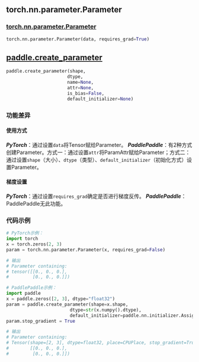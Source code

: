 ## torch.nn.parameter.Parameter
### [torch.nn.parameter.Parameter](https://pytorch.org/docs/stable/generated/torch.nn.parameter.Parameter.html?highlight=torch%20nn%20parameter#torch.nn.parameter.Parameter)
```python
torch.nn.parameter.Parameter(data, requires_grad=True)
```

## [paddle.create_parameter](https://github.com/PaddlePaddle/Paddle/blob/release/2.1/python/paddle/fluid/layers/tensor.py#L77)
```python
paddle.create_parameter(shape,
                       dtype,
                       name=None,
                       attr=None,
                       is_bias=False,
                       default_initializer=None)
```



### 功能差异

#### 使用方式
***PyTorch***：通过设置`data`将Tensor赋给Parameter。
***PaddlePaddle***：有2种方式创建Parameter。方式一：通过设置`attr`将ParamAttr赋给Parameter；方式二：通过设置`shape`（大小）、`dtype`（类型）、`default_initializer`（初始化方式）设置Parameter。

#### 梯度设置
***PyTorch***：通过设置`requires_grad`确定是否进行梯度反传。
***PaddlePaddle***：PaddlePaddle无此功能。



### 代码示例
``` python
# PyTorch示例：
import torch
x = torch.zeros(2, 3)
param = torch.nn.parameter.Parameter(x, requires_grad=False)

# 输出
# Parameter containing:
# tensor([[0., 0., 0.],
#         [0., 0., 0.]])
```

``` python
# PaddlePaddle示例：
import paddle
x = paddle.zeros([2, 3], dtype="float32")
param = paddle.create_parameter(shape=x.shape,
                        dtype=str(x.numpy().dtype),
                        default_initializer=paddle.nn.initializer.Assign(x))
param.stop_gradient = True

# 输出
# Parameter containing:
# Tensor(shape=[2, 3], dtype=float32, place=CPUPlace, stop_gradient=True,
#        [[0., 0., 0.],
#         [0., 0., 0.]])
```
